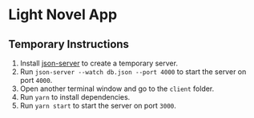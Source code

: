 # Light Novel App

## Temporary Instructions

1. Install [json-server](https://github.com/typicode/json-server) to create a
   temporary server.
2. Run `json-server --watch db.json --port 4000` to start the server on port
   `4000`.
3. Open another terminal window and go to the `client` folder.
4. Run `yarn` to install dependencies.
5. Run `yarn start` to start the server on port `3000`.
